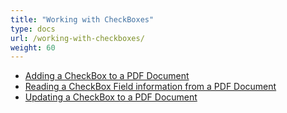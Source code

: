 ```yaml
---
title: "Working with CheckBoxes"
type: docs
url: /working-with-checkboxes/
weight: 60
---
```


- [Adding a CheckBox to a PDF Document](/adding-a-checkbox-to-a-pdf-document-html/)
- [Reading a CheckBox Field information from a PDF Document](/reading-a-checkbox-field-information-from-a-pdf-document-html/)
- [Updating a CheckBox to a PDF Document](/updating-a-checkbox-to-a-pdf-document-html/)
